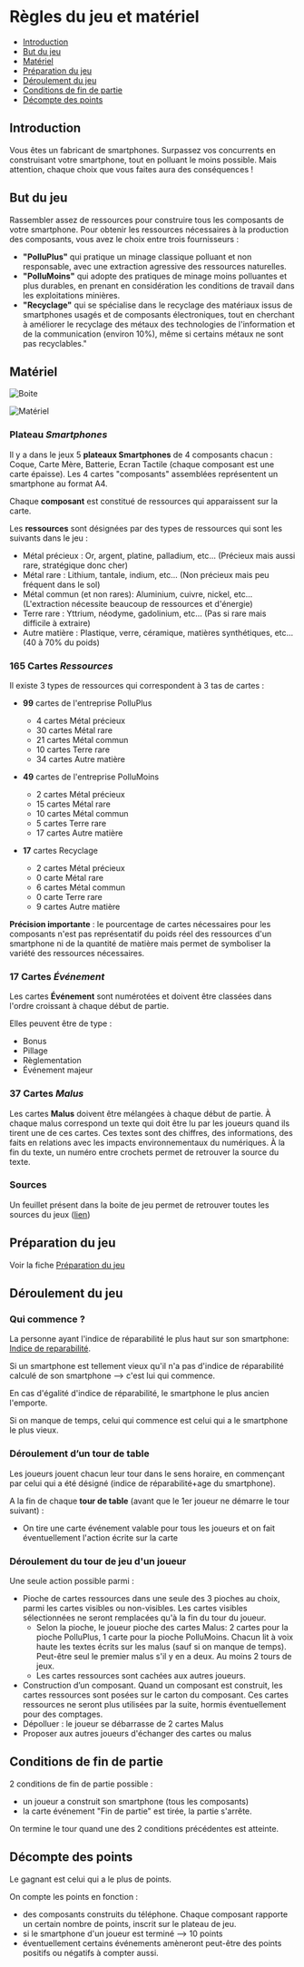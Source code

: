# Règles du jeu et matériel

- [Introduction](#introduction)
- [But du jeu](#but-du-jeu)
- [Matériel](#matériel)
- [Préparation du jeu](#préparation-du-jeu)
- [Déroulement du jeu](#déroulement-du-jeu)
- [Conditions de fin de partie](#conditions-de-fin-de-partie)
- [Décompte des points](#décompte-des-points)


## Introduction

Vous êtes un fabricant de smartphones. Surpassez vos concurrents en construisant votre smartphone, tout en polluant le moins possible. Mais attention, chaque choix que vous faites aura des conséquences !

## But du jeu

Rassembler assez de ressources pour construire tous les composants de votre smartphone. Pour obtenir les ressources nécessaires à la production des composants, vous avez le choix entre trois fournisseurs :

- **"PolluPlus"** qui pratique un minage classique polluant et non responsable, avec une extraction agressive des ressources naturelles.
- **"PolluMoins"** qui adopte des pratiques de minage moins polluantes et plus durables, en prenant en considération les conditions de travail dans les exploitations minières.
- **"Recyclage"** qui se spécialise dans le recyclage des matériaux issus de smartphones usagés et de composants électroniques, tout en cherchant à améliorer le recyclage des métaux des technologies de l'information et de la communication (environ 10%), même si certains métaux ne sont pas recyclables."


## Matériel

![Boite](img/Boite.png)

![Matériel](img/materiel.jpeg)

### Plateau *Smartphones*
Il y a dans le jeux 5 **plateaux Smartphones** de 4 composants chacun : Coque, Carte Mère, Batterie, Ecran Tactile (chaque composant est une carte épaisse). Les 4 cartes "composants" assemblées représentent un smartphone au format A4.

Chaque **composant** est constitué de ressources qui apparaissent sur la carte.

Les **ressources** sont désignées par des types de ressources qui sont les suivants dans le jeu :

- Métal précieux : Or, argent, platine, palladium, etc... (Précieux mais aussi rare, stratégique donc cher)
- Métal rare : Lithium, tantale, indium, etc... (Non précieux mais peu fréquent dans le sol)
- Métal commun (et non rares): Aluminium, cuivre, nickel, etc... (L'extraction nécessite beaucoup de ressources et d'énergie)
- Terre rare : Yttrium, néodyme, gadolinium, etc... (Pas si rare mais difficile à extraire)
- Autre matière : Plastique, verre, céramique, matières synthétiques, etc... (40 à 70% du poids)


### 165 Cartes *Ressources*
Il existe 3 types de ressources qui correspondent à 3 tas de cartes :

- **99** cartes de l'entreprise PolluPlus
  - 4 cartes Métal précieux
  - 30 cartes Métal rare
  - 21 cartes Métal commun
  - 10 cartes Terre rare
  - 34 cartes Autre matière

- **49** cartes de l'entreprise PolluMoins
  - 2 cartes Métal précieux
  - 15 cartes Métal rare
  - 10 cartes Métal commun
  - 5 cartes Terre rare
  - 17 cartes Autre matière

- **17** cartes Recyclage
  - 2 cartes Métal précieux
  - 0 carte Métal rare
  - 6 cartes Métal commun
  - 0 carte Terre rare
  - 9 cartes Autre matière

**Précision importante** : le pourcentage de cartes nécessaires pour les composants n'est pas représentatif du poids réel des ressources d'un smartphone ni de la quantité de matière mais permet de symboliser la variété des ressources nécessaires.

### 17 Cartes *Événement*
Les cartes **Événement** sont numérotées et doivent être classées dans l'ordre croissant à chaque début de partie.

Elles peuvent être de type :

- Bonus
- Pillage
- Règlementation
- Événement majeur

### 37 Cartes *Malus*
Les cartes **Malus** doivent être mélangées à chaque début de partie. À chaque malus correspond un texte qui doit être lu par les joueurs quand ils tirent une de ces cartes. Ces textes sont des chiffres, des informations, des faits en relations avec les impacts environnementaux du numériques. À la fin du texte, un numéro entre crochets permet de retrouver la source du texte.

### Sources
Un feuillet présent dans la boite de jeu permet de retrouver toutes les sources du jeux ([lien](Fiche_metaux.md))
## Préparation du jeu
Voir la fiche [Préparation du jeu](PreparationJeu.md)

## Déroulement du jeu

### Qui commence ?
La personne ayant l'indice de réparabilité le plus haut sur son smartphone:
[Indice de reparabilité](https://www.indicereparabilite.fr/).

Si un smartphone est tellement vieux qu'il n'a pas d'indice de réparabilité calculé de son smartphone --> c'est lui qui commence.

En cas d'égalité d'indice de réparabilité, le smartphone le plus ancien l'emporte.

Si on manque de temps, celui qui commence est celui qui a le smartphone le plus vieux.

### Déroulement d’un tour de table

Les joueurs jouent chacun leur tour dans le sens horaire, en commençant par celui qui a été désigné (indice de réparabilité+age du smartphone).

A la fin de chaque **tour de table** (avant que le 1er joueur ne démarre le tour suivant) :  
- On tire une carte événement valable pour tous les joueurs et on fait éventuellement l'action écrite sur la carte

### Déroulement du tour de jeu d'un joueur

Une seule action possible parmi :  

- Pioche de cartes ressources dans une seule des 3 pioches au choix, parmi les cartes visibles ou non-visibles. Les cartes visibles sélectionnées ne seront remplacées qu'à la fin du tour du joueur.
     - Selon la pioche, le joueur pioche des cartes Malus: 2 cartes pour la pioche PolluPlus, 1 carte pour la pioche PolluMoins. Chacun lit à voix haute les textes écrits sur les malus (sauf si on manque de temps). Peut-être seul le premier malus s'il y en a deux. Au moins 2 tours de jeux.
     - Les cartes ressources sont cachées aux autres joueurs.    
- Construction d’un composant. Quand un composant est construit, les cartes ressources sont posées sur le carton du composant. Ces cartes ressources ne seront plus utilisées par la suite, hormis éventuellement pour des comptages.
- Dépolluer : le joueur se débarrasse de 2 cartes Malus
- Proposer aux autres joueurs d'échanger des cartes ou malus

## Conditions de fin de partie
2 conditions de fin de partie possible :  

- un joueur a construit son smartphone (tous les composants)
- la carte événement "Fin de partie" est tirée, la partie s'arrête.

On termine le tour quand une des 2 conditions précédentes est atteinte.

## Décompte des points
Le gagnant est celui qui a le plus de points.

On compte les points en fonction :  

- des composants construits du téléphone. Chaque composant rapporte un certain nombre de points, inscrit sur le plateau de jeu.
- si le smartphone d'un joueur est terminé --> 10 points
- éventuellement certains événements amèneront peut-être des points positifs ou négatifs à compter aussi.
